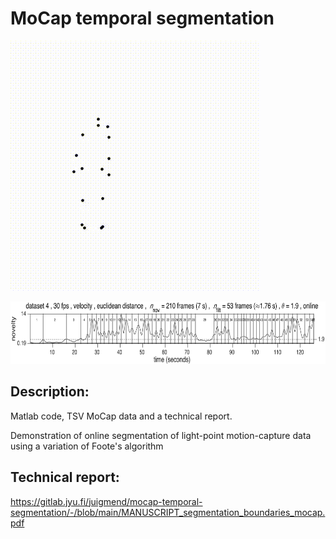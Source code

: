 # MoCap temporal segmentation

![man_woman_lindy_hop_full_az90_el0_trace0.2.mp4](man_woman_lindy_hop_full_az90_el0_trace0.2.gif)

<img src="https://github.com/juigmend/mocap-temporal-segmentation/raw/main/man_woman_lindy_hop_30fps_vel_euc_nov7_filt1.76_pt1.9_numbered_boundaries_online_TRIM.png" width="900" height="100"/>

## Description:

Matlab code, TSV MoCap data and a technical report. 

Demonstration of online segmentation of light-point motion-capture data using a variation of Foote's algorithm 

## Technical report:
https://gitlab.jyu.fi/juigmend/mocap-temporal-segmentation/-/blob/main/MANUSCRIPT_segmentation_boundaries_mocap.pdf


